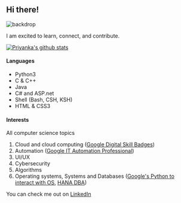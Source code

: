 ## Hi there!

![backdrop](https://user-images.githubusercontent.com/24491389/136679218-5687a30e-76c7-4e8b-9c8b-abbd0d9fa272.png)

I am excited to learn, connect, and contribute.

<a href="https://github.com/anuraghazra/github-readme-stats"><img align="center" src="https://github-readme-stats.vercel.app/api?username=pinkkoalas&show_icons=true&include_all_commits=true&theme=graywhite&hide_border=true" alt="Priyanka's github stats" /></a> 

#### Languages
- Python3
- C & C++
- Java
- C# and ASP.net
- Shell (Bash, CSH, KSH)
- HTML & CSS3

#### Interests
All computer science topics
1. Cloud and cloud computing ([Google Digital Skill Badges](https://google.qwiklabs.com/public_profiles/87e6d986-feea-4574-8c0b-537c7b77b8bf))
1. Automation ([Google IT Automation Professional](https://www.credly.com/badges/e3ed6031-d8cf-402a-a3a6-0470c0079fc9?source=linked_in_profile))
1. UI/UX
1. Cybersecurity
1. Algorithms
1. Operating systems, Systems and Databases ([Google's Python to interact with OS](https://www.coursera.org/account/accomplishments/certificate/39XGUR96336C), [HANA DBA](https://www.credly.com/badges/9a550a27-6334-4787-ae5a-05f37e79c143?source=linked_in_profile))

You can check me out on [LinkedIn](https://linkedin.com/profile/priyankarajupatil)

<!--
**pinkkoalas/pinkkoalas** is a ✨ _special_ ✨ repository because its `README.md` (this file) appears on your GitHub profile.

Here are some ideas to get you started:

- 🔭 I’m currently working on ...
- 🌱 I’m currently learning ...
- 👯 I’m looking to collaborate on ...
- 🤔 I’m looking for help with ...
- 💬 Ask me about ...
- 📫 How to reach me: ...
- 😄 Pronouns: ...
- ⚡ Fun fact: ...
-->
